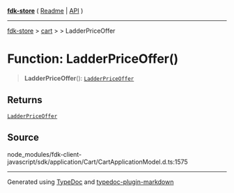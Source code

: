 [**fdk-store**](../../../README.md) ( [Readme](../../../README.md) \| [API](../../../API.md) )

---

[fdk-store](../../../API.md) > [cart](../../README.md) > [<internal>](../README.md) > LadderPriceOffer

# Function: LadderPriceOffer()

> **LadderPriceOffer**(): [`LadderPriceOffer`](../type-aliases/type-alias.LadderPriceOffer.md)

## Returns

[`LadderPriceOffer`](../type-aliases/type-alias.LadderPriceOffer.md)

## Source

node_modules/fdk-client-javascript/sdk/application/Cart/CartApplicationModel.d.ts:1575

---

Generated using [TypeDoc](https://typedoc.org/) and [typedoc-plugin-markdown](https://www.npmjs.com/package/typedoc-plugin-markdown)
